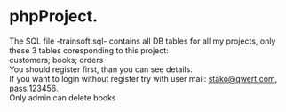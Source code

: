 # phpProject.<br>
The SQL file -trainsoft.sql- contains all DB tables for all my projects, only these 3 tables coresponding to this project:<br>
customers; books; orders<br>
You should register first, than you can see details.<br>
If you want to login without register try with user mail: stako@qwert.com, pass:123456.<br>
Only admin can delete books<br>
